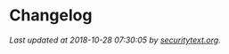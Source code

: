 # Changelog

_Last updated at 2018-10-28 07:30:05 by [securitytext.org](https://securitytext.org)._
